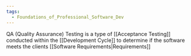 ```yaml
---
tags:
  - Foundations_of_Professional_Software_Dev
---
```

QA (Quality Assurance) Testing is a type of [[Acceptance Testing]] conducted within the [[Development Cycle]] to determine if the software meets the clients [[Software Requirements|Requirements]]